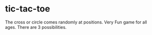 # tic-tac-toe
The cross or circle comes randomly at positions.
Very Fun game for all ages.
There are 3 possibilities.
